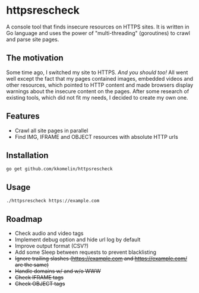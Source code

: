 # httpsrescheck
A console tool that finds insecure resources on HTTPS sites.
It is written in Go language and uses the power of "multi-threading" (goroutines) to crawl and parse site pages.

## The motivation

Some time ago, I switched my site to HTTPS. _And you should too!_
All went well except the fact that my pages contained images, embedded videos and other resources,
which pointed to HTTP content and made browsers display warnings about the insecure content on the pages.
After some research of existing tools, which did not fit my needs, I decided to create my own one.

## Features

- Crawl all site pages in parallel
- Find IMG, IFRAME and OBJECT resources with absolute HTTP urls

## Installation

```
go get github.com/kkomelin/httpsrescheck
```

## Usage

```
./httpsrescheck https://example.com
```

## Roadmap

- Check audio and video tags
- Implement debug option and hide url log by default
- Improve output format (CSV?)
- Add some Sleep between requests to prevent blacklisting
- ~~Ignore trailing slashes (https://example.com and https://example.com/ are the same)~~
- ~~Handle domains w/ and w/o WWW~~
- ~~Check IFRAME tags~~
- ~~Check OBJECT tags~~
